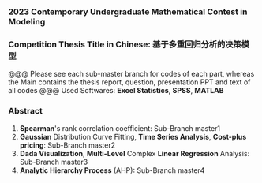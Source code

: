 ### 2023 Contemporary Undergraduate Mathematical Contest in Modeling
### Competition Thesis Title in Chinese: 基于多重回归分析的决策模型
@@@ Please see each sub-master branch for codes of each part, whereas the Main contains the thesis report, question, presentation PPT and text of all codes
@@@ Used Softwares: **Excel Statistics**, **SPSS**, **MATLAB**
### Abstract
1. **Spearman**'s rank correlation coefficient: Sub-Branch master1
2. **Gaussian** Distribution Curve Fitting, **Time Series Analysis**, **Cost-plus pricing**: Sub-Branch master2
3. **Dada Visualization**, **Multi-Level** Complex **Linear Regression** Analysis: Sub-Branch master3
4. **Analytic Hierarchy Process** (AHP): Sub-Branch master4
